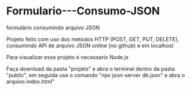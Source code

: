 # Formulario---Consumo-JSON
formulário consumindo arquivo JSON
<p>Projeto feito com uso dos metodos HTTP (POST, GET, PUT, DELETE), consumindo API de arquivo JSON online (no github) e em localhost</p>
<p>Para visualizar esse projeto é necessario Node.js<p>
<p>Faça download da pasta "projeto" e abra o terminal dentro da pasta "public", em seguida use o comando "npx json-server db.json" e abra o arquivo index.html"</p>
